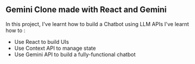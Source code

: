 ## Gemini Clone made with React and Gemini 

In this project, I've learnt how to build a Chatbot using LLM APIs
I've learnt how to :

- Use React to build UIs
- Use Context API to manage state
- Use Gemini API to build a fully-functional chatbot